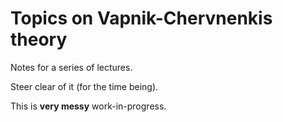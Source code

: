 # Topics on Vapnik-Chervnenkis theory

Notes for a series of lectures.

Steer clear of it (for the time being).

This is **very messy** work-in-progress.

